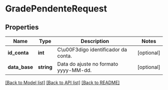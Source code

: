 # GradePendenteRequest

## Properties
Name | Type | Description | Notes
------------ | ------------- | ------------- | -------------
**id_conta** | **int** | C\u00F3digo identificador da conta. | [optional] 
**data_base** | **string** | Data do ajuste no formato yyyy-MM-dd. | [optional] 

[[Back to Model list]](../README.md#documentation-for-models) [[Back to API list]](../README.md#documentation-for-api-endpoints) [[Back to README]](../README.md)


